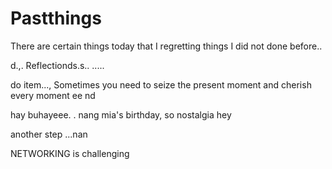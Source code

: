 # Pastthings

There are certain things today that I regretting things I did not done before..

d.,.
Reflectionds.s..
.....

do item...,
Sometimes you need to seize the present moment and cherish every moment ee
nd

hay buhayeee.
.
nang mia's birthday, so nostalgia
hey


another step ...nan

NETWORKING is challenging 
